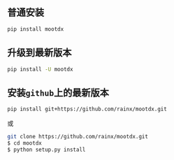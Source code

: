 
## 普通安装

```bash
pip install mootdx
```

## 升级到最新版本

```bash
pip install -U mootdx
```

## 安装`github`上的最新版本

```bash
pip install git+https://github.com/rainx/mootdx.git
```

或

```bash
git clone https://github.com/rainx/mootdx.git
$ cd mootdx
$ python setup.py install
```


